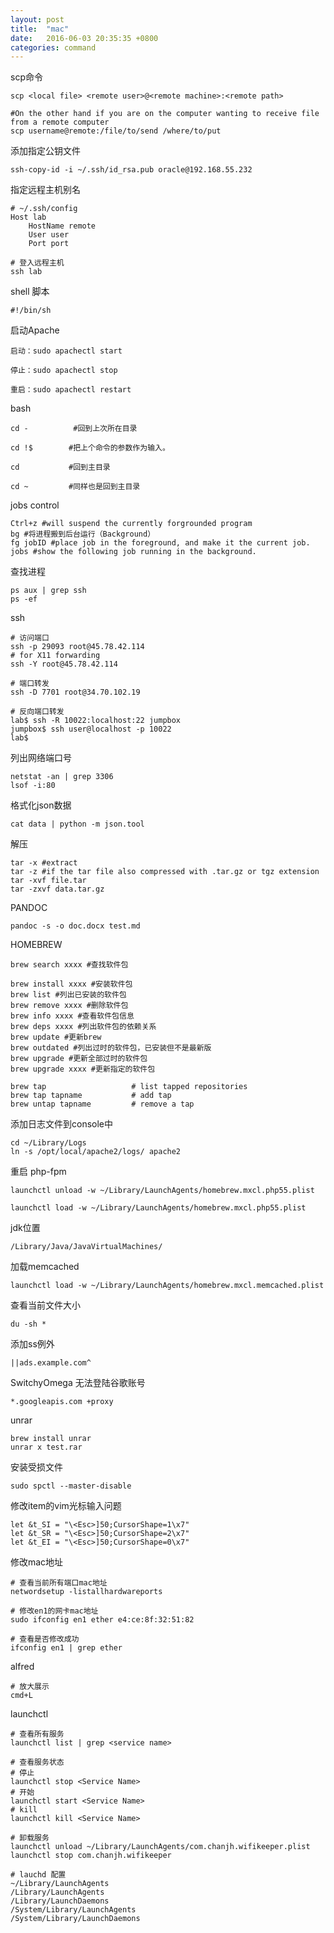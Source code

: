 ```yaml
---
layout: post
title:  "mac"
date:   2016-06-03 20:35:35 +0800
categories: command
---
```


scp命令

```
scp <local file> <remote user>@<remote machine>:<remote path>

#On the other hand if you are on the computer wanting to receive file from a remote computer
scp username@remote:/file/to/send /where/to/put
```

添加指定公钥文件
```
ssh-copy-id -i ~/.ssh/id_rsa.pub oracle@192.168.55.232
```

指定远程主机别名
```
# ~/.ssh/config
Host lab
    HostName remote
    User user
    Port port

# 登入远程主机
ssh lab
```

shell 脚本

```
#!/bin/sh
```

启动Apache

```
启动：sudo apachectl start

停止：sudo apachectl stop

重启：sudo apachectl restart
```

bash
```
cd -          #回到上次所在目录

cd !$        #把上个命令的参数作为输入。

cd           #回到主目录

cd ~         #同样也是回到主目录
```

jobs control  
```
Ctrl+z #will suspend the currently forgrounded program
bg #将进程搬到后台运行（Background）
fg jobID #place job in the foreground, and make it the current job.
jobs #show the following job running in the background.

```

查找进程
```
ps aux | grep ssh
ps -ef
```

ssh
```
# 访问端口
ssh -p 29093 root@45.78.42.114
# for X11 forwarding
ssh -Y root@45.78.42.114 

# 端口转发
ssh -D 7701 root@34.70.102.19

# 反向端口转发
lab$ ssh -R 10022:localhost:22 jumpbox
jumpbox$ ssh user@localhost -p 10022
lab$
```

列出网络端口号
```
netstat -an | grep 3306
lsof -i:80
```

格式化json数据
```
cat data | python -m json.tool
```

解压
```
tar -x #extract
tar -z #if the tar file also compressed with .tar.gz or tgz extension
tar -xvf file.tar
tar -zxvf data.tar.gz
```

PANDOC
```
pandoc -s -o doc.docx test.md
```

HOMEBREW
```
brew search xxxx #查找软件包

brew install xxxx #安装软件包
brew list #列出已安装的软件包
brew remove xxxx #删除软件包
brew info xxxx #查看软件包信息
brew deps xxxx #列出软件包的依赖关系
brew update #更新brew
brew outdated #列出过时的软件包，已安装但不是最新版
brew upgrade #更新全部过时的软件包
brew upgrade xxxx #更新指定的软件包

brew tap                   # list tapped repositories
brew tap tapname           # add tap
brew untap tapname         # remove a tap
```

添加日志文件到console中
```
cd ~/Library/Logs
ln -s /opt/local/apache2/logs/ apache2
```

重启 php-fpm
```
launchctl unload -w ~/Library/LaunchAgents/homebrew.mxcl.php55.plist

launchctl load -w ~/Library/LaunchAgents/homebrew.mxcl.php55.plist
```

jdk位置
```
/Library/Java/JavaVirtualMachines/
```

加载memcached
```
launchctl load -w ~/Library/LaunchAgents/homebrew.mxcl.memcached.plist
```

查看当前文件大小
```
du -sh *
```

添加ss例外
```
||ads.example.com^
```

SwitchyOmega 无法登陆谷歌账号
```
*.googleapis.com +proxy
```

unrar
```
brew install unrar
unrar x test.rar
```

安装受损文件
```
sudo spctl --master-disable
```

修改item的vim光标输入问题
```
let &t_SI = "\<Esc>]50;CursorShape=1\x7"
let &t_SR = "\<Esc>]50;CursorShape=2\x7"
let &t_EI = "\<Esc>]50;CursorShape=0\x7"
```

修改mac地址
```
# 查看当前所有端口mac地址
networdsetup -listallhardwareports

# 修改en1的网卡mac地址
sudo ifconfig en1 ether e4:ce:8f:32:51:82

# 查看是否修改成功
ifconfig en1 | grep ether
```

alfred
```
# 放大展示
cmd+L
```

launchctl
```
# 查看所有服务
launchctl list | grep <service name>

# 查看服务状态
# 停止
launchctl stop <Service Name>
# 开始
launchctl start <Service Name>
# kill
launchctl kill <Service Name> 

# 卸载服务
launchctl unload ~/Library/LaunchAgents/com.chanjh.wifikeeper.plist
launchctl stop com.chanjh.wifikeeper

# lauchd 配置 
~/Library/LaunchAgents
/Library/LaunchAgents
/Library/LaunchDaemons
/System/Library/LaunchAgents
/System/Library/LaunchDaemons
```

